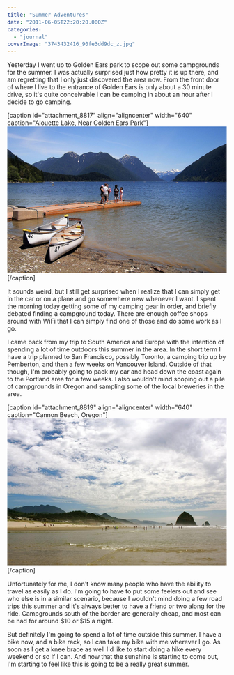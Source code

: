 ```yaml
---
title: "Summer Adventures"
date: "2011-06-05T22:20:20.000Z"
categories: 
  - "journal"
coverImage: "3743432416_90fe3dd9dc_z.jpg"
---
```


Yesterday I went up to Golden Ears park to scope out some campgrounds for the summer. I was actually surprised just how pretty it is up there, and am regretting that I only just discovered the area now. From the front door of where I live to the entrance of Golden Ears is only about a 30 minute drive, so it's quite conceivable I can be camping in about an hour after I decide to go camping.

\[caption id="attachment\_8817" align="aligncenter" width="640" caption="Alouette Lake, Near Golden Ears Park"\][![](images/5797431611_180ab44fee_z-1.jpg "OLYMPUS DIGITAL CAMERA")](http://www.migratorynerd.com/wordpress/wp-content/uploads/2011/06/5797431611_180ab44fee_z-1.jpg)\[/caption\]

It sounds weird, but I still get surprised when I realize that I can simply get in the car or on a plane and go somewhere new whenever I want. I spent the morning today getting some of my camping gear in order, and briefly debated finding a campground today. There are enough coffee shops around with WiFi that I can simply find one of those and do some work as I go.

I came back from my trip to South America and Europe with the intention of spending a lot of time outdoors this summer in the area. In the short term I have a trip planned to San Francisco, possibly Toronto, a camping trip up by Pemberton, and then a few weeks on Vancouver Island. Outside of that though, I'm probably going to pack my car and head down the coast again to the Portland area for a few weeks. I also wouldn't mind scoping out a pile of campgrounds in Oregon and sampling some of the local breweries in the area.

\[caption id="attachment\_8819" align="aligncenter" width="640" caption="Cannon Beach, Oregon"\][![](images/3743432416_90fe3dd9dc_z.jpg "3743432416_90fe3dd9dc_z")](http://www.migratorynerd.com/wordpress/wp-content/uploads/2011/06/3743432416_90fe3dd9dc_z.jpg)\[/caption\]

Unfortunately for me, I don't know many people who have the ability to travel as easily as I do. I'm going to have to put some feelers out and see who else is in a similar scenario, because I wouldn't mind doing a few road trips this summer and it's always better to have a friend or two along for the ride. Campgrounds south of the border are generally cheap, and most can be had for around $10 or $15 a night.

But definitely I'm going to spend a lot of time outside this summer. I have a bike now, and a bike rack, so I can take my bike with me wherever I go. As soon as I get a knee brace as well I'd like to start doing a hike every weekend or so if I can. And now that the sunshine is starting to come out, I'm starting to feel like this is going to be a really great summer.
